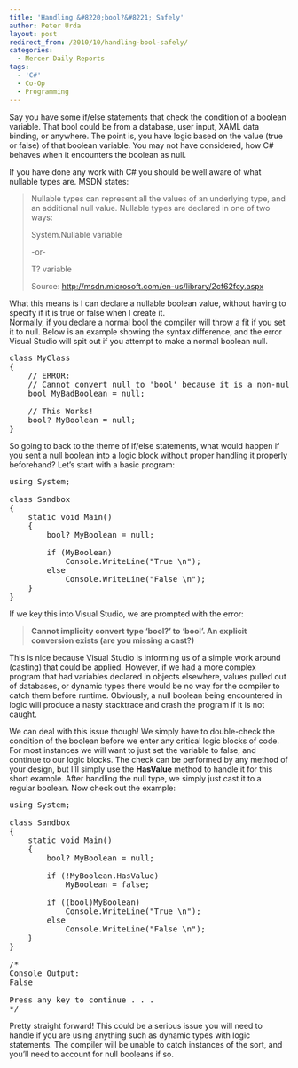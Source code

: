 ```yaml
---
title: 'Handling &#8220;bool?&#8221; Safely'
author: Peter Urda
layout: post
redirect_from: /2010/10/handling-bool-safely/
categories:
  - Mercer Daily Reports
tags:
  - 'C#'
  - Co-Op
  - Programming
---
```

Say you have some if/else statements that check the condition of a boolean variable. That bool could be from a database, user input, XAML data binding, or anywhere. The point is, you have logic based on the value (true or false) of that boolean variable. You may not have considered, how C# behaves when it encounters the boolean as null.

If you have done any work with C# you should be well aware of what nullable types are. MSDN states:

> Nullable types can represent all the values of an underlying type, and an additional null value. Nullable types are declared in one of two ways:
> 
> System.Nullable variable
> 
> -or-
> 
> T? variable
> 
> Source: <a href="http://msdn.microsoft.com/en-us/library/2cf62fcy.aspx" class="external external_icon" target="_blank">http://msdn.microsoft.com/en-us/library/2cf62fcy.aspx</a>

What this means is I can declare a nullable boolean value, without having to specify if it is true or false when I create it.  
Normally, if you declare a normal bool the compiler will throw a fit if you set it to null. Below is an example showing the syntax difference, and the error Visual Studio will spit out if you attempt to make a normal boolean null.

<pre class="brush: csharp; title: ; notranslate" title="">class MyClass
{
    // ERROR:
    // Cannot convert null to 'bool' because it is a non-nullable value type
    bool MyBadBoolean = null;

    // This Works!
    bool? MyBoolean = null;
}
</pre>

So going to back to the theme of if/else statements, what would happen if you sent a null boolean into a logic block without proper handling it properly beforehand? Let&#8217;s start with a basic program:

<pre class="brush: csharp; title: ; notranslate" title="">using System;

class Sandbox
{
    static void Main()
    {
        bool? MyBoolean = null;

        if (MyBoolean)
            Console.WriteLine("True \n");
        else
            Console.WriteLine("False \n");
    }
}
</pre>

If we key this into Visual Studio, we are prompted with the error:

> **Cannot implicity convert type &#8216;bool?&#8217; to &#8216;bool&#8217;. An explicit conversion exists (are you missing a cast?)**

This is nice because Visual Studio is informing us of a simple work around (casting) that could be applied. However, if we had a more complex program that had variables declared in objects elsewhere, values pulled out of databases, or dynamic types there would be no way for the compiler to catch them before runtime. Obviously, a null boolean being encountered in logic will produce a nasty stacktrace and crash the program if it is not caught.

We can deal with this issue though! We simply have to double-check the condition of the boolean before we enter any critical logic blocks of code. For most instances we will want to just set the variable to false, and continue to our logic blocks. The check can be performed by any method of your design, but I&#8217;ll simply use the **HasValue** method to handle it for this short example. After handling the null type, we simply just cast it to a regular boolean. Now check out the example:

<pre class="brush: csharp; title: ; notranslate" title="">using System;

class Sandbox
{
    static void Main()
    {
        bool? MyBoolean = null;

        if (!MyBoolean.HasValue)
            MyBoolean = false;

        if ((bool)MyBoolean)
            Console.WriteLine("True \n");
        else
            Console.WriteLine("False \n");
    }
}

/*
Console Output:
False

Press any key to continue . . .
*/
</pre>

Pretty straight forward! This could be a serious issue you will need to handle if you are using anything such as dynamic types with logic statements. The compiler will be unable to catch instances of the sort, and you&#8217;ll need to account for null booleans if so.